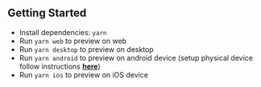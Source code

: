 ## Getting Started

- Install dependencies: `yarn`
- Run `yarn web` to preview on web
- Run `yarn desktop` to preview on desktop
- Run `yarn android` to preview on android device (setup physical device follow instructions **[here](https://facebook.github.io/react-native/docs/running-on-device)**)
- Run `yarn ios` to preview on iOS device